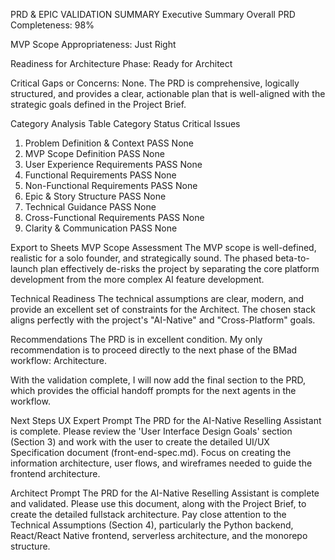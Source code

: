 PRD & EPIC VALIDATION SUMMARY
Executive Summary
Overall PRD Completeness: 98%

MVP Scope Appropriateness: Just Right

Readiness for Architecture Phase: Ready for Architect

Critical Gaps or Concerns: None. The PRD is comprehensive, logically structured, and provides a clear, actionable plan that is well-aligned with the strategic goals defined in the Project Brief.

Category Analysis Table
Category	Status	Critical Issues
1. Problem Definition & Context	PASS	None
2. MVP Scope Definition	PASS	None
3. User Experience Requirements	PASS	None
4. Functional Requirements	PASS	None
5. Non-Functional Requirements	PASS	None
6. Epic & Story Structure	PASS	None
7. Technical Guidance	PASS	None
8. Cross-Functional Requirements	PASS	None
9. Clarity & Communication	PASS	None

Export to Sheets
MVP Scope Assessment
The MVP scope is well-defined, realistic for a solo founder, and strategically sound. The phased beta-to-launch plan effectively de-risks the project by separating the core platform development from the more complex AI feature development.

Technical Readiness
The technical assumptions are clear, modern, and provide an excellent set of constraints for the Architect. The chosen stack aligns perfectly with the project's "AI-Native" and "Cross-Platform" goals.

Recommendations
The PRD is in excellent condition. My only recommendation is to proceed directly to the next phase of the BMad workflow: Architecture.

With the validation complete, I will now add the final section to the PRD, which provides the official handoff prompts for the next agents in the workflow.

Next Steps
UX Expert Prompt
The PRD for the AI-Native Reselling Assistant is complete. Please review the 'User Interface Design Goals' section (Section 3) and work with the user to create the detailed UI/UX Specification document (front-end-spec.md). Focus on creating the information architecture, user flows, and wireframes needed to guide the frontend architecture.

Architect Prompt
The PRD for the AI-Native Reselling Assistant is complete and validated. Please use this document, along with the Project Brief, to create the detailed fullstack architecture. Pay close attention to the Technical Assumptions (Section 4), particularly the Python backend, React/React Native frontend, serverless architecture, and the monorepo structure.


